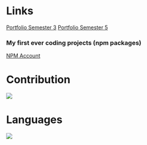 # Links
[Portfolio Semester 3](https://github.com/Individueel)
[Portfolio Semester 5](https://github.com/IndividueelS5)

### My first ever coding projects (npm packages)
[NPM Account](https://www.npmjs.com/~headoros)

# Contribution
[![](https://github-readme-stats.vercel.app/api?username=headoros&show_icons=true)](https://github.com/headoros)

# Languages
[![](https://github-readme-stats.vercel.app/api/top-langs?username=headoros&layout=compact)](https://github.com/headoros)
